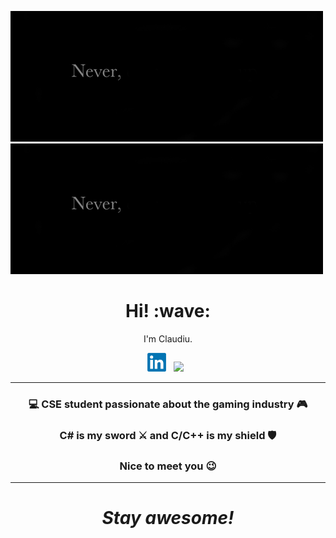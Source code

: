 [![Social banner](https://github.com/ClaudiuChelcea/ClaudiuChelcea/blob/main/assets/NeverGiveUp.gif)](https://www.linkedin.com/in/claudiuchelcea011/)
<img src="https://github.com/ClaudiuChelcea/ClaudiuChelcea/blob/main/assets/NeverGiveUp.gif">

<h1 align='center'> Hi! :wave:</h1>
<p align='center'>
I'm Claudiu.
</p>


<p align='center'>
<a href="https://www.linkedin.com/in/claudiuchelcea011/"><img height="30" src="https://github.com/ClaudiuChelcea/ClaudiuChelcea/blob/main/assets/LinkedIn_logo.png"></a>&nbsp;&nbsp;
<a href="https://www.facebook.com/chelcea.claudiu1/"><img height="30" src="hhttps://github.com/ClaudiuChelcea/ClaudiuChelcea/blob/main/assets/Facebook-logo.png"></a>&nbsp;&nbsp;
</p>

  ---
  
### <p align="center"> 💻 CSE student passionate about the gaming industry 🎮 </p>
### <p align="center"> C# is my sword ⚔️ and C/C++ is my shield 🛡️ </p>
### <p align="center"> Nice to meet you 😉 </p>

  ---

<h1 align='center'><i>Stay awesome!</i></h1>
